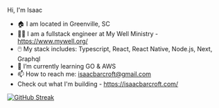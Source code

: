  Hi, I'm Isaac

- 🏠 I am located in Greenville, SC
- 👨‍💻 I am a fullstack engineer at My Well Ministry - https://www.mywell.org/
- 🖱️ My stack includes: Typescript, React, React Native, Node.js, Next, Graphql 
- 🌱 I’m currently learning GO & AWS
- 📫 How to reach me: isaacbarcroft@gmail.com
- Check out what I'm building - https://isaacbarcroft.com/




[![GitHub Streak](https://streak-stats.demolab.com?user=isaacbarcroft&theme=vue-dark&hide_border=true&sideNums=F890E7&border=0BD3D3&stroke=0BD3D3&fire=FFFFFF&ring=F890E7&currStreakNum=0BD3D3&currStreakLabel=0BD3D3&background=0A0C10&sideLabels=0BD3D3&dates=0BD3D3)](https://git.io/streak-stats)       


